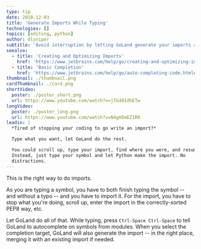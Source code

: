 ```yaml
---
type: tip
date: 2018-12-03
title: 'Generate Imports While Typing'
technologies: []
topics: [editing, python]
author: dlsniper
subtitle: 'Avoid interruption by letting GoLand generate your imports as you type.'
seealso:
  - title: 'Creating and Optimizing Imports'
    href: 'https://www.jetbrains.com/help/go/creating-and-optimizing-imports.html'
  - title: 'Basic Completion'
    href: 'https://www.jetbrains.com/help/go/auto-completing-code.html#basic_completion'
thumbnail: ./thumbnail.png
cardThumbnail: ./card.png
shortVideo:
  poster: ./poster_short.png
  url: https://www.youtube.com/watch?v=jTG49IdhETw
longVideo:
  poster: ./poster_long.png
  url: https://www.youtube.com/watch?v=N4gm5mEZ1R8
leadin: |
  *Tired of stopping your coding to go write an import?*

  Type what you want, let GoLand do the rest.

  You could scroll up, type your import, find where you were, and resume. 
  Instead, just type your symbol and let Python make the import. No 
  distractions.
---
```


This is the right way to do imports.

As you are typing a symbol, you have to both finish typing the symbol -- and
without a typo -- and you have to import it. For the import, you have to stop
what you're doing, scroll up, enter the import in the correctly-sorted PEP8
way, etc.

Let GoLand do all of that. While typing, press `Ctrl-Space Ctrl-Space`
to tell GoLand to autocomplete on symbols from modules. When you select
the completion target, GoLand will also generate the import -- in the right
place, merging it with an existing import if needed.
